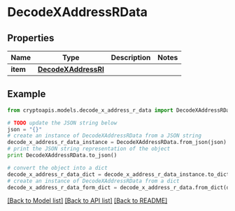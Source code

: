 # DecodeXAddressRData


## Properties
Name | Type | Description | Notes
------------ | ------------- | ------------- | -------------
**item** | [**DecodeXAddressRI**](DecodeXAddressRI.md) |  | 

## Example

```python
from cryptoapis.models.decode_x_address_r_data import DecodeXAddressRData

# TODO update the JSON string below
json = "{}"
# create an instance of DecodeXAddressRData from a JSON string
decode_x_address_r_data_instance = DecodeXAddressRData.from_json(json)
# print the JSON string representation of the object
print DecodeXAddressRData.to_json()

# convert the object into a dict
decode_x_address_r_data_dict = decode_x_address_r_data_instance.to_dict()
# create an instance of DecodeXAddressRData from a dict
decode_x_address_r_data_form_dict = decode_x_address_r_data.from_dict(decode_x_address_r_data_dict)
```
[[Back to Model list]](../README.md#documentation-for-models) [[Back to API list]](../README.md#documentation-for-api-endpoints) [[Back to README]](../README.md)



